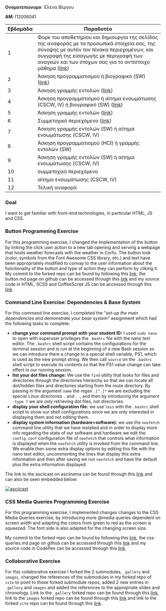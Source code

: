 **Ονοματεπώνυμο**: Έλενα Βέργου

**ΑΜ**: Π2006041


| Εβδομάδα | Παραδοτέο |
| --- | --- |
| 1 | Φορκ του αποθετηρίου και δημιουργία της σελίδας της αναφοράς με τα προσωπικά στοιχεία σας, της σύνοψης με αυτόν τον πίνακα περιεχομένων, και συγγραφή της εισαγωγής με περιγραφή των αναγκών και των στόχων σας για το αντίστοιχο μάθημα ([link](#goal)) |
| 2 | Άσκηση προγραμματισμού ή βιογραφικό  (SW) ([link](#button))|
| 3 | Άσκηση γραμμής εντολών ([link](#CommandLineExercise))|
| 4 | Άσκηση προγραμματισμού ή αίτημα ενσωμάτωσης (CSCW, IV) ή βιογραφικό  (SW) ([link](#css))|
| 5 | Άσκηση γραμμής εντολών ([link](#vim))|
| 6 | Συμμετοχικό περιεχόμενο ([link](#collab))|
| 7 | Άσκηση γραμμής εντολών (SW) ή αίτημα ενσωμάτωσης (CSCW, IV) |
| 8 | Άσκηση προγραμματισμού (HCI) ή γραμμής εντολών (SW) |
| 9 | Άσκηση γραμμής εντολών (SW) ή αίτημα ενσωμάτωσης (CSCW, IV) |
| 10 | συμμετοχικό περιεχόμενο |
| 11 | αίτημα ενσωμάτωσης (CSCW, IV) |
| 12 | Τελική αναφορά |


### <a name="goal"></a> Goal
I want to get familiar with front-end technologies, in particular HTML, JS and CSS.

### <a name="button"></a> Button Programming Exercise
For this programming exercise, I changed the implementation of the button by linking the click user action to a new tab opening and serving a webpage that hosts weather forecasts with the weather in Corfu. The button look (color, symbols from the Font Awesome CSS library, etc.) and text have been appropriately modified to convay to the user information about the functionality of the button and type of action they can perform by cliking it. My commit to the forked repo can be found by following this [link](https://github.com/elenberg-io/site/commit/c4d10f7e134d3bd01f39122dde5b148b73520014#diff-9a05d7548950d29ede008a8c948797a40ec046fb480e65e4267e6fa6a5fe222e), the button.md page on github can be accessed through this [link](https://github.com/elenberg-io/site/blob/button%E2%80%93exercise/_remix/button.md) and my source code in HTML, SCSS and CoffeeScript JS can be accessed through this [link](https://codepen.io/p2006041/pen/qBNNNNM?editors=1111).


### <a name="CommandLineExercise"></a> Command Line Exercise: Dependencies & Base System
For this command line exercise, I completed the *"set-up the main dependencies and demonstrate your base system"* assignment which had the following tasks to complete:
- **change your command prompt with your student ID:** I used `sudo nano` to open with superuser privileges the `.bashrc` file with the nano text editor. The `.bashrc` shell script contains the configurations for the terminal session and is run at the beginning of a new Bash session so we can introduce there a change to a special shell variable, PS1, which is used as the new prompt string. We then call `source` on the `.bashrc` shell script to execute its contents so that the PS1 value change can take effect in our running session. 
- **list your dot files change:** We use the `find` utility that looks for files and directories through the directories hierarchy so that we can locate all dot/hidden files and directories starting from the route directory. By passing in the argument `name` the regex `.[^.]*` we are excluding the special Linux directories `.` and `..`, and then by introducing the argument `-type f` we are only retrieving dot files, not directories.    
- **display your shell configuration file:** we use `less` with the `.bashrc` shell script to show our shell configurations since we are only interested in displaying them and not editing them.
- **display system information (hardware+software):** we use the `neofetch` command line utility that we have installed and in order to display more info regarding the state of our software and hardware we edit the `config.conf` configuration file of `neofetch` that controls what information is displayed when the `neofetch` utility is invoked from the command line. We enable then some extra display options by editing this file with the nano text editor, uncommenting the lines that display this extra information and then after saving we run `neofetch` and have the default plus the extra information displayed.

The link to the asciicast on asciinema can be found through this [link](https://asciinema.org/a/367994) and can also be seen embedded below:

[![asciicast](https://asciinema.org/a/367994.svg)](https://asciinema.org/a/367994)

### <a name="css"></a> CSS Media Queries Programming Exercise
For this programming exercise, I implemented changes changes to the CSS Media Queries exercise, by introducing more @media queries dependent on screen width and adapting the colors from green to red as the screen is squeezed. The font side is also adapted for the changing screen size.

My commit to the forked repo can be found by following this [link](https://github.com/elenberg-io/site/commit/3166974ad1a2e258a1aba45a12e1ffe0a770a1c1#diff-f4ae7ac56b1b79abd24151c1b033aa250f7e0771751aeeb8e9f90e8e4875af30), the css-queries.md page on github can be accessed through this [link](https://github.com/elenberg-io/site/blob/button%E2%80%93exercise/_remix/css-queries.md) and my source code in CodePen can be accessed through this [link](https://codepen.io/p2006041/pen/oNLdwQo).

### <a name="collab"></a> Collaborative Exercise
For this collaborative exercise I forked the 2 submodules, `_gallery` and `images`, changed the references of the submodules in my forked repo of `site` to point to these forked submodule repos, added 2 new entries in `_gallery` and `images` and added the references to the appropriate slides and chronology. Link to the `_gallery` forked repo can be found through this [link](https://github.com/elenberg-io/_gallery), link to the `images` forked repo can be found through this [link](https://github.com/elenberg-io/images) and link to the forked `site` repo can be found through this [link](https://github.com/elenberg-io/site).
